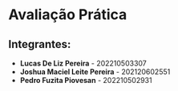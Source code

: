 <!DOCTYPE html>
<html lang="pt-BR">
<head>
    <meta charset="UTF-8">
    <meta name="viewport" content="width=device-width, initial-scale=1.0">
    <title>Avaliação Prática</title>
    <link rel="stylesheet" href="styles.css">
</head>
<body>
    <div class="container">
        <h1>Avaliação Prática</h1>
        <h2>Integrantes:</h2>
        <ul class="team-list">
            <li>
                <strong>Lucas De Liz Pereira</strong> - 202210503307
            </li>
            <li>
                <strong>Joshua Maciel Leite Pereira</strong> - 202120602551
            </li>
            <li>
                <strong>Pedro Fuzita Piovesan</strong> - 202210502931
            </li>
        </ul>
    </div>
</body>
</html>

